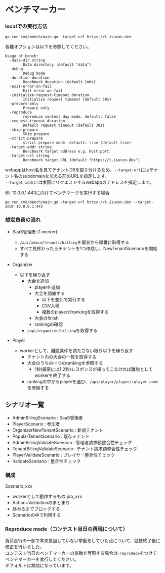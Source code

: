 # ベンチマーカー

### localでの実行方法

```
go run cmd/bench/main.go -target-url https://t.isucon.dev
```

各種オプションは以下を参照してください。

```
Usage of bench:
  -data-dir string
        Data directory (default "data")
  -debug
        Debug mode
  -duration duration
        Benchmark duration (default 1m0s)
  -exit-error-on-fail
        Exit error on fail
  -initialize-request-timeout duration
        Initialize request timeout (default 30s)
  -prepare-only
        Prepare only
  -reproduce
        reproduce contest day mode. default: false
  -request-timeout duration
        Default request timeout (default 30s)
  -skip-prepare
        Skip prepare
  -strict-prepare
        strict prepare mode. default: true (default true)
  -target-addr string
        Benchmark target address e.g. host:port
  -target-url string
        Benchmark target URL (default "https://t.isucon.dev")
```

webappはhost名を見てテナントDBを振り分けるため、`--target-url`にはテナント名のsubdomainを加える前のURLを指定します。  
`--target-addr`には実際にリクエストするwebappのアドレスを指定します。

例: 10.0.0.1:443に向けてベンチマークを実行する場合

```
go run cmd/bench/main.go -target-url https://t.isucon.dev --target-addr 10.0.0.1:443
```

### 想定負荷の流れ

- SaaS管理者 (1 worker)
  - `/api/admin/tenants/billing`を最新から順番に取得する
  - すべて見終わったらテナントを1つ作成し、NewTenantScenarioを開始する

- Organizer
  - 以下を繰り返す
    - 大会を追加
      - playerを追加
      - 大会を開催する
        - 以下を並列で実行する
        - CSV入稿
        - 複数のplayerがrankingを取得する
      - 大会のfinish
      - rankingの確認
    - `/api/organizer/billing`を取得する

- Player
  - workerとして、離脱条件を満たさない限り以下を繰り返す
    - テナント内の大会の一覧を取得する
    - 大会のうちの一つのrankingを参照する
      - 1秒(厳密には1.2秒)レスポンスが帰ってこなければ離脱としてworkerを終了する
    - rankingの中からplayerを選び、`/api/player/player/:player_name`を参照する

## シナリオ一覧

- AdminBillingScenario          : SaaS管理者
- PlayerScenario                : 参加者
- OrganizerNewTenantScenario    : 新規テナント
- PopularTenantScenario         : 既存テナント
- AdminBillingValidateScenario  : 管理者請求額整合性チェック
- TenantBillingValidateScenario : テナント請求額整合性チェック
- PlayerValidateScenario	      : プレイヤー整合性チェック
- ValidateScenario	            : 整合性チェック

### 構成

Scenario_xxx
- workerとして動作するもの
job_xxx
- Action+Validationのまとまり
- 終わるまでブロックする
- Scenarioの中で利用する


### Reproduce mode（コンテスト当日の再現について）

負荷走行の一部で本来意図していない挙動をしていた点について、競技終了後に修正を行いました。  
コンテスト当日のベンチマーカーの挙動を再現する場合は`-reproduce`をつけてベンチマーカーを実行してください。  
デフォルトは無効になっています。
